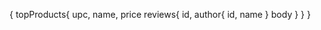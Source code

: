 {
  topProducts{
    upc,
    name,
    price
    reviews{
      id,
      author{
        id,
        name
      }
      body
    }
  }
}